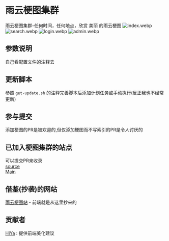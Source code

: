 # 雨云梗图集群
雨云梗图集群-任何时间，任何地点，欣赏 美丽 的雨云梗图
![index.webp](https://img.mmeiblog.cn/tc/2024/07/01/1/668225f079213.webp)
![search.webp](https://img.mmeiblog.cn/tc/2024/07/01/1/668226092a35c.webp)
![login.webp](https://img.mmeiblog.cn/tc/2024/07/01/1/6682261d3e883.webp)
![admin.webp](https://img.mmeiblog.cn/tc/2024/07/01/1/6682262cc24bd.webp)
## 参数说明
自己看配置文件的注释去

## 更新脚本 
参照 `get-update.sh` 的注释完善脚本后添加计划任务或手动执行(反正我也不经常更新)

## 参与提交
添加梗图的PR是被欢迎的,但仅添加梗图而不写索引的PR是令人讨厌的
## 已加入梗图集群的站点
可以提交PR来收录    
[source](https://api.zzwl.top/rainyun/)    
[Main](https://pic.mmeiblog.cn)    

## 借鉴(抄袭)的网站
[雨云梗图站](https://api.zzwl.top/rainyun/) - 前端就是从这里抄来的

## 贡献者
[HiYa](https://forum.rainyun.com/u/hiya/summary) : 提供前端美化建议

